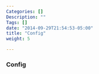 ```yaml
---
Categories: []
Description: ""
Tags: []
date: "2014-09-29T21:54:53-05:00"
title: "Config"
weight: 5

---
```


### Config

